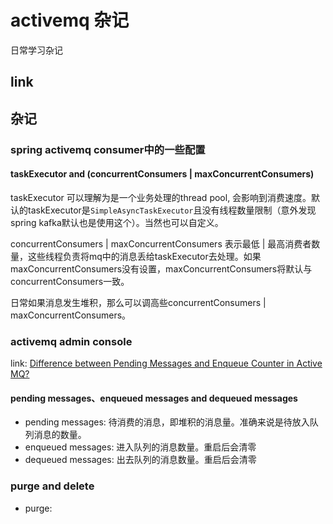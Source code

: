 # activemq 杂记

日常学习杂记

## link



## 杂记

### spring activemq consumer中的一些配置

#### taskExecutor and (concurrentConsumers | maxConcurrentConsumers)

taskExecutor 可以理解为是一个业务处理的thread pool, 会影响到消费速度。默认的taskExecutor是`SimpleAsyncTaskExecutor`且没有线程数量限制（意外发现spring kafka默认也是使用这个）。当然也可以自定义。

concurrentConsumers | maxConcurrentConsumers 表示最低 | 最高消费者数量，这些线程负责将mq中的消息丢给taskExecutor去处理。如果maxConcurrentConsumers没有设置，maxConcurrentConsumers将默认与concurrentConsumers一致。

日常如果消息发生堆积，那么可以调高些concurrentConsumers | maxConcurrentConsumers。



### activemq admin console

link: [Difference between Pending Messages and Enqueue Counter in Active MQ?](https://stackoverflow.com/questions/7786086/difference-between-pending-messages-and-enqueue-counter-in-active-mq)

#### pending messages、enqueued messages and dequeued messages

* pending messages: 待消费的消息，即堆积的消息量。准确来说是待放入队列消息的数量。
* enqueued messages: 进入队列的消息数量。重启后会清零
* dequeued messages: 出去队列的消息数量。重启后会清零

### purge and delete

* purge: 







